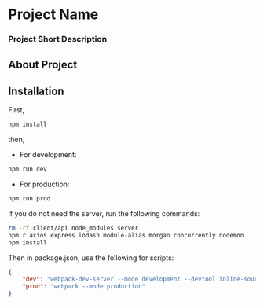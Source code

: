 # Project Name

### Project Short Description

## About Project

## Installation

First, 

```bash
npm install
```

then,

- For development: 
```bash
npm run dev
```

- For production: 
```bash
npm run prod
```

If you do not need the server, run the following commands:

```bash
rm -rf client/api node_modules server
npm r axios express lodash module-alias morgan concurrently nodemon
npm install
```

Then in package.json, use the following for scripts:

```json
{
    "dev": "webpack-dev-server --mode development --devtool inline-source-map",
    "prod": "webpack --mode production"
}
```

